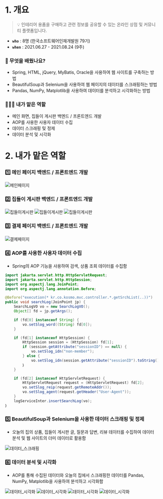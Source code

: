 # 1. 개요
> 💡 인테리어 용품을 구매하고 관련 정보를 공유할 수 있는 온라인 상점 및 커뮤니티 플랫폼입니다.

* __`who`__ : 8명 (한국소프트웨어인재개발원 79기)
* __`when`__ : 2021.06.27 - 2021.08.24 (9주)

### 👀 무엇을 배웠나요?
* Spring, HTML, jQuery, MyBatis, Oracle을 사용하여 웹 사이트를 구축하는 방법
* BeautifulSoup과 Selenium을 사용하여 웹 페이지의 데이터를 스크래핑하는 방법
* Pandas, NumPy, Matplotlib을 사용하여 데이터를 분석하고 시각화하는 방법

### 🙋🏻‍♀️ 내가 맡은 역할
* 메인 화면, 집들이 게시판 백엔드 / 프론트엔드 개발
* AOP를 사용한 사용자 데이터 수집
* 데이터 스크래핑 및 정제
* 데이터 분석 및 시각화

# 2. 내가 맡은 역할

### 1️⃣ 메인 페이지 백엔드 / 프론트엔드 개발
![메인페이지](/assets/markdown/embed/homes/main.webp)
### 2️⃣ 집들이 게시판 백엔드 / 프론트엔드 개발
![집들이게시판](/assets/markdown/embed/homes/welcome1.webp)
![집들이게시판](/assets/markdown/embed/homes/welcome2.webp)
![집들이게시판](/assets/markdown/embed/homes/welcome3.webp)
### 3️⃣ 결제 페이지 백엔드 / 프론트엔드 개발
![결제페이지](/assets/markdown/embed/homes/payment.webp)
### 4️⃣ AOP를 사용한 사용자 데이터 수집
* Spring의 AOP 기능을 사용하여 검색, 상품 조회 데이터를 수집함
```java
import jakarta.servlet.http.HttpServletRequest;
import jakarta.servlet.http.HttpSession;
import org.aspectj.lang.JoinPoint;
import org.aspectj.lang.annotation.Before;

@Before("execution(* kr.co.kosmo.mvc.controller.*.getSrchList(..))")
public void searchLog(JoinPoint jp) {
    SearchLogVO vo = new SearchLogVO();
    Object[] fd = jp.getArgs();

    if (fd[0] instanceof String) {
        vo.setSlog_word((String) fd[0]);
    }

    if (fd[1] instanceof HttpSession) {
        HttpSession session = (HttpSession) fd[1];
        if (session.getAttribute("sessionID") == null) {
            vo.setSlog_idn("non-member");
        } else {
            vo.setSlog_idn(session.getAttribute("sessionID").toString());
        ｝
    }

    if (fd[2] instanceof HttpServletRequest) {
        HttpServletRequest request = (HttpServletRequest) fd[2];
        vo.setSlog_reip(request.getRemoteAddr());
        vo.setSlog_agent(request.getHeader("User-Agent"));
    }
    logServiceInter.insertSearchLog(vo);
｝
```

### 5️⃣ BeautifulSoup과 Selenium을 사용한 데이터 스크래핑 및 정제
* 오늘의 집의 상품, 집들이 게시판 글, 질문과 답변, 리뷰 데이터를 수집하여 데이터 분석 및 웹 사이트의 더미 데이터로 활용함

![데이터_스크래핑](/assets/markdown/embed/homes/scraping.webp)

### 6️⃣ 데이터 분석 및 시각화
* AOP를 통해 수집된 데이터와 오늘의 집에서 스크래핑한 데이터를 Pandas, NumPy, Matplotlib을 사용하여 분석하고 시각화함

![데이터_시각화](/assets/markdown/embed/homes/graph1.webp)
![데이터_시각화](/assets/markdown/embed/homes/graph2.webp)
![데이터_시각화](/assets/markdown/embed/homes/graph3.webp)
![데이터_시각화](/assets/markdown/embed/homes/graph4.webp)
